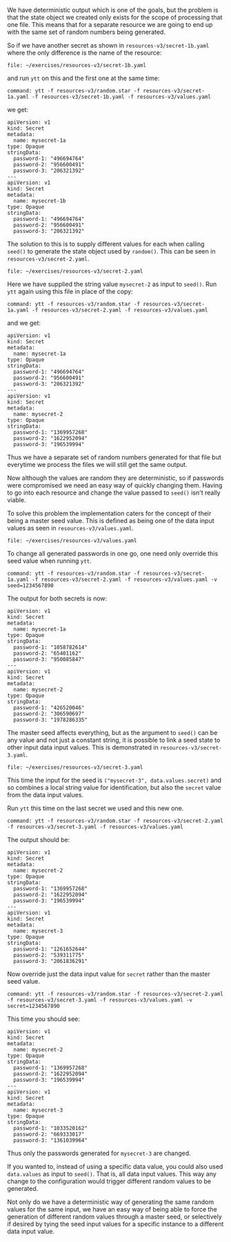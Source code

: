 We have deterministic output which is one of the goals, but the problem is
that the state object we created only exists for the scope of processing
that one file. This means that for a separate resource we are going to end
up with the same set of random numbers being generated.

So if we have another secret as shown in ``resources-v3/secret-1b.yaml``
where the only difference is the name of the resource:

```editor:open-file
file: ~/exercises/resources-v3/secret-1b.yaml
```

and run ``ytt`` on this and the first one at the same time:

```terminal:execute
command: ytt -f resources-v3/random.star -f resources-v3/secret-1a.yaml -f resources-v3/secret-1b.yaml -f resources-v3/values.yaml
```

we get:

```
apiVersion: v1
kind: Secret
metadata:
  name: mysecret-1a
type: Opaque
stringData:
  password-1: "496694764"
  password-2: "956600491"
  password-3: "206321392"
---
apiVersion: v1
kind: Secret
metadata:
  name: mysecret-1b
type: Opaque
stringData:
  password-1: "496694764"
  password-2: "956600491"
  password-3: "206321392"
```

The solution to this is to supply different values for each when calling
``seed()`` to generate the state object used by ``random()``. This can be
seen in ``resources-v3/secret-2.yaml``.

```editor:open-file
file: ~/exercises/resources-v3/secret-2.yaml
```

Here we have supplied the string value ``mysecret-2`` as input to ``seed()``.
Run ``ytt`` again using this file in place of the copy:

```terminal:execute
command: ytt -f resources-v3/random.star -f resources-v3/secret-1a.yaml -f resources-v3/secret-2.yaml -f resources-v3/values.yaml
```

and we get:

```
apiVersion: v1
kind: Secret
metadata:
  name: mysecret-1a
type: Opaque
stringData:
  password-1: "496694764"
  password-2: "956600491"
  password-3: "206321392"
---
apiVersion: v1
kind: Secret
metadata:
  name: mysecret-2
type: Opaque
stringData:
  password-1: "1369957268"
  password-2: "1622952094"
  password-3: "196539994"
```

Thus we have a separate set of random numbers generated for that file but
everytime we process the files we will still get the same output.

Now although the values are random they are deterministic, so if passwords
were compromised we need an easy way of quickly changing them. Having to
go into each resource and change the value passed to ``seed()`` isn't really
viable.

To solve this problem the implementation caters for the concept of their
being a master seed value. This is defined as being one of the data input
values as seen in ``resources-v3/values.yaml``.

```editor:open-file
file: ~/exercises/resources-v3/values.yaml
```

To change all generated passwords in one go, one need only override this
seed value when running ``ytt``.

```terminal:execute
command: ytt -f resources-v3/random.star -f resources-v3/secret-1a.yaml -f resources-v3/secret-2.yaml -f resources-v3/values.yaml -v seed=1234567890
```

The output for both secrets is now:

```
apiVersion: v1
kind: Secret
metadata:
  name: mysecret-1a
type: Opaque
stringData:
  password-1: "1058782614"
  password-2: "65401162"
  password-3: "950085847"
---
apiVersion: v1
kind: Secret
metadata:
  name: mysecret-2
type: Opaque
stringData:
  password-1: "426520046"
  password-2: "306590697"
  password-3: "1978286335"
```

The master seed affects everything, but as the argument to ``seed()`` can be
any value and not just a constant string, it is possible to link a seed state
to other input data input values. This is demonstrated in
``resources-v3/secret-3.yaml``.

```editor:open-file
file: ~/exercises/resources-v3/secret-3.yaml
```

This time the input for the seed is ``("mysecret-3", data.values.secret)`` and
so combines a local string value for identification, but also the ``secret``
value from the data input values.

Run ``ytt`` this time on the last secret we used and this new one.

```terminal:execute
command: ytt -f resources-v3/random.star -f resources-v3/secret-2.yaml -f resources-v3/secret-3.yaml -f resources-v3/values.yaml
```

The output should be:

```
apiVersion: v1
kind: Secret
metadata:
  name: mysecret-2
type: Opaque
stringData:
  password-1: "1369957268"
  password-2: "1622952094"
  password-3: "196539994"
---
apiVersion: v1
kind: Secret
metadata:
  name: mysecret-3
type: Opaque
stringData:
  password-1: "1261652644"
  password-2: "539311775"
  password-3: "2061836291"
```

Now override just the data input value for ``secret`` rather than the master seed value.

```terminal:execute
command: ytt -f resources-v3/random.star -f resources-v3/secret-2.yaml -f resources-v3/secret-3.yaml -f resources-v3/values.yaml -v secret=1234567890
```

This time you should see:

```
apiVersion: v1
kind: Secret
metadata:
  name: mysecret-2
type: Opaque
stringData:
  password-1: "1369957268"
  password-2: "1622952094"
  password-3: "196539994"
---
apiVersion: v1
kind: Secret
metadata:
  name: mysecret-3
type: Opaque
stringData:
  password-1: "1033520162"
  password-2: "669333017"
  password-3: "1361039964"
```

Thus only the passwords generated for ``mysecret-3`` are changed.

If you wanted to, instead of using a specific data value, you could also used
``data.values`` as input to ``seed()``. That is, all data input values. This
way any change to the configuration would trigger different random values to
be generated.

Not only do we have a deterministic way of generating the same random values
for the same input, we have an easy way of being able to force the generation
of different random values through a master seed, or selectively if desired
by tying the seed input values for a specific instance to a different data
input value.
